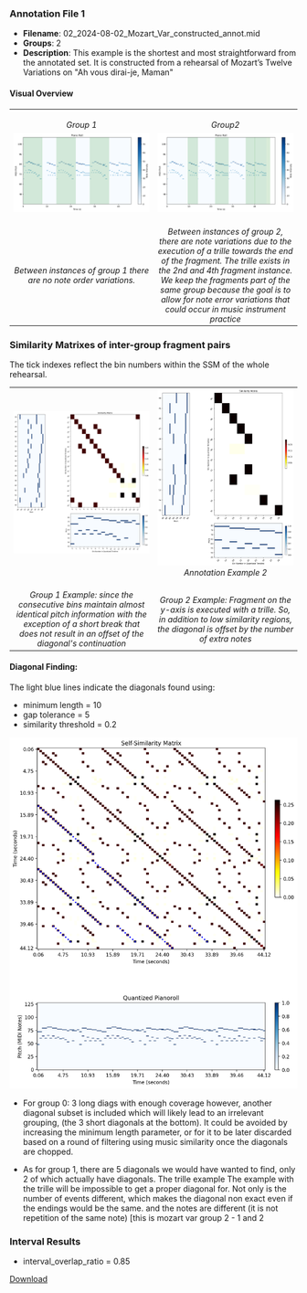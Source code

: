 
### Annotation File 1
- **Filename**: 02_2024-08-02_Mozart_Var_constructed_annot.mid
- **Groups**: 2
- **Description**:
This example is the shortest and most straightforward from the annotated set. It is constructed from a rehearsal of Mozart’s Twelve
Variations on "Ah vous dirai-je, Maman"

#### Visual Overview

<table>
  <tr>
    <td align="center" width="50%">
      <a href="">
        <img src="" width="250px" alt="">
      </a>
      <br>
      <em>Group 1</em>
    </td>
    <td align="center" width="50%">
      <a href="">
        <img src="" width="250px" alt="">
      </a>
      <br>
      <em>Group2</em>
    </td>
  </tr>
  <tr>
    <td align="center" width="50%">
      <a href="">
        <img src="./figures/mozart_var/mozart_var_group1.png"width="250px" alt="">
      </a>
      <br>
      <em></em>
    </td>
    <td align="center" width="50%">
      <a href="">
        <img src="./figures/mozart_var/mozart_var_group2.png" width="250px" alt="">
      </a>
      <br>
      <em></em>
    </td>
  </tr>
  <tr>
    <td align="center" width="50%">
      <a href="">
        <img src="" width="250px" alt="">
      </a>
      <br>
      <em>Between instances of group 1 there are no note order variations.</em>
    </td>
    <td align="center" width="50%">
      <a href="">
        <img src="" width="250px" alt="">
      </a>
      <br>
      <em>Between instances of group 2, there are note variations due to the execution of a trille towards the end of the fragment. The trille exists in the 2nd and 4th fragment instance.
We keep the fragments part of the same group because the goal is to allow for note error variations that could occur in music instrument practice</em>
    </td>
  
</table>

### Similarity Matrixes of inter-group fragment pairs
The tick indexes reflect the bin numbers within the SSM of the whole rehearsal. 

<table>
  <tr>
    <td align="center" width="50%">
      <a href="./figures/mozart_var/mozart_var_group1_intcomb1.png">
        <img src="./figures/mozart_var/mozart_var_group1_intcomb1.png" width="250px" alt="Annotation Example 1">
      </a>
      <br>
      <em></em>
    </td>
    <td align="center" width="50%">
      <a href="./figures/mozart_var/mozart_var_group2_intcomb0.png">
        <img src="./figures/mozart_var/mozart_var_group2_intcomb0.png" width="250px" alt="Annotation Example 2">
      </a>
      <br>
      <em>Annotation Example 2</em>
    </td>
  </tr>
    <tr>
    <td align="center" width="50%">
      <a href="">
        <img src="" width="250px" alt="">
      </a>
      <br>
      <em> Group 1 Example: since the consecutive bins maintain almost identical pitch information with the exception of a short break that does not result in an offset of the diagonal's continuation </em>
    </td>
    <td align="center" width="50%">
      <a href="">
        <img src="" width="250px" alt="">
      </a>
      <br>
      <em>Group 2 Example: Fragment on the y-axis is executed with a trille. So, in addition to low similarity regions, the diagonal is offset by the number of extra notes </em>
    </td>
  </tr>
</table>

#### Diagonal Finding:

The light blue lines indicate the diagonals found using:
- minimum length = 10
- gap tolerance = 5
- similarity threshold = 0.2 


![preview](./figures/mozart_var/mozart_var_diagonalsearch_10-0-2_5.png)


- For group 0:
3 long diags with enough coverage 
however, another diagonal subset is included which will likely lead to an irrelevant grouping, (the 3 short diagonals at the bottom). 
It could be avoided by increasing the minimum length parameter, or for it to be later discarded based on a round of filtering using music similarity once the diagonals are chopped. 

- As for group 1, there are 5 diagonals we would have wanted to find, only 2 of which actually have diagonals. The trille example
The example with the trille will be impossible to get a proper diagonal for. Not only is the number of events different, which makes the diagonal non exact even if the endings would be the same. and the notes are different (it is not repetition of the same note) [this is mozart var group 2 - 1 and 2

### Interval Results

- interval_overlap_ratio = 0.85

[Download](./annotated_files/02_2024-08-02_Mozart_Var/results/10_0-2_5.zip)